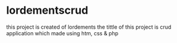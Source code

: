 # lordementscrud
this project is created of lordements the tittle of this project is crud application which made using htm, css &amp; php
